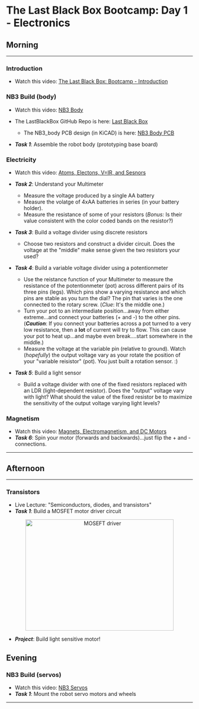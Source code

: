 # The Last Black Box Bootcamp: Day 1 - Electronics

## Morning

----

### Introduction

- Watch this video: [The Last Black Box: Bootcamp - Introduction](https://vimeo.com/625626556)

### NB3 Build (body)

- Watch this video: [NB3 Body](https://vimeo.com/625664801)
- The LastBlackBox GitHub Repo is here: [Last Black Box](https://github.com/NoBlackBoxes/LastBlackBox)
  - The NB3_body PCB design (in KiCAD) is here: [NB3 Body PCB](https://github.com/NoBlackBoxes/LastBlackBox/tree/master/boxes/electrons/NB3_body)

- ***Task 1***: Assemble the robot body (prototyping base board)

### Electricity

- Watch this video: [Atoms, Electons, V=IR, and Sesnors](https://vimeo.com/625820421)

- ***Task 2***: Understand your Multimeter
  - Measure the voltage produced by a single AA battery
  - Measure the volatge of 4xAA batteries in series (in your battery holder).
  - Measure the resistance of some of your resistors (*Bonus:* Is their value consistent with the color coded bands on the resistor?)
- ***Task 3***: Build a voltage divider using discrete resistors
  -  Choose two resistors and construct a divider circuit. Does the voltage at the "middle" make sense given the two resistors your used?
- ***Task 4***: Build a variable voltage divider using a potentionmeter
  - Use the reistance function of your Multimeter to measure the resistance of the potentionmeter (pot) across different pairs of its three pins (legs). Which pins show a varying resistance and which pins are stable as you turn the dial? The pin that varies is the one connected to the rotary screw. (*Clue*: It's the middle one.)
  - Turn your pot to an intermediate position...away from either extreme...and connect your batteries (+ and -) to the other pins. (***Caution***: If you connect your batteries across a pot turned to a very low resistance, then a **lot** of current will try to flow. This can cause your pot to heat up...and maybe even break....start somewhere in the middle.)
  - Measure the voltage at the variable pin (relative to ground). Watch (*hopefully*) the output voltage vary as your rotate the position of your "variable reisistor" (pot). You just built a rotation sensor. :)
- ***Task 5***: Build a light sensor
  - Build a voltage divider with one of the fixed resistors replaced with an LDR (light-dependent resistor). Does the "output" voltage vary with light? What should the value of the fixed resistor be to maximize the sensitivity of the output voltage varying light levels?

### Magnetism

- Watch this video: [Magnets, Electromagnetism, and DC Motors](https://vimeo.com/626603421)
- ***Task 6***: Spin your motor (forwards and backwards)...just flip the + and - connections.

----

## Afternoon

----

### Transistors

- Live Lecture: "Semiconductors, diodes, and transistors"
- ***Task 1***: Build a MOSFET motor driver circuit


<p align="center">
<img src="resources/images/MOSFET_motor_driver.png" alt="MOSEFT driver" width="400" height="300">
</p>

- ***Project***: Build light sensitive motor!

## Evening

### NB3 Build (servos)

- Watch this video: [NB3 Servos](https://vimeo.com/625827358)
- ***Task 1***: Mount the robot servo motors and wheels


----
